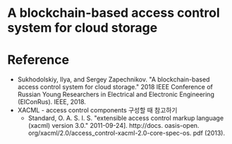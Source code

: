 # A blockchain-based access control system for cloud storage

# Reference
- Sukhodolskiy, Ilya, and Sergey Zapechnikov. "A blockchain-based access control system for cloud storage." 2018 IEEE Conference of Russian Young Researchers in Electrical and Electronic Engineering (EIConRus). IEEE, 2018.
- XACML - access control components 구성할 때 참고하기
  - Standard, O. A. S. I. S. "extensible access control markup language (xacml) version 3.0." 2011-09-24]. http://docs. oasis-open. org/xacml/2.0/access_control-xacml-2.0-core-spec-os. pdf (2013).